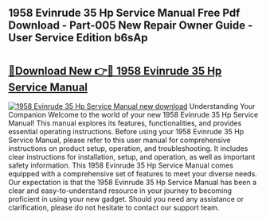 ## 1958 Evinrude 35 Hp Service Manual Free Pdf Download - Part-005 New Repair Owner Guide - User Service Edition b6sAp

# <h2><a href="http://bc74929.oget.top/?id=1958+Evinrude+35+Hp+Service+Manual">🔗Download New 👉🔴 1958 Evinrude 35 Hp Service Manual</a></h2>

[![1958 Evinrude 35 Hp Service Manual new download](https://i.imgur.com/5g1atiW.png)](http://bc74929.oget.top/?id=1958+Evinrude+35+Hp+Service+Manual)
Understanding Your Companion Welcome to the world of your new 1958 Evinrude 35 Hp Service Manual! This manual explores its features, functionalities, and provides essential operating instructions. Before using your 1958 Evinrude 35 Hp Service Manual, please refer to this user manual for comprehensive instructions on product setup, operation, and troubleshooting. It includes clear instructions for installation, setup, and operation, as well as important safety information. This 1958 Evinrude 35 Hp Service Manual comes equipped with a comprehensive set of features to meet your diverse needs. Our expectation is that the 1958 Evinrude 35 Hp Service Manual has been a clear and easy-to-understand resource in your journey to becoming proficient in using your new gadget. Should you need any assistance or clarification, please do not hesitate to contact our support team.
